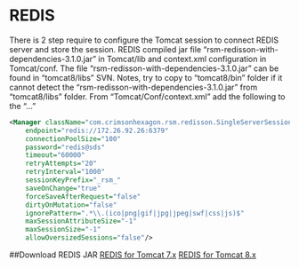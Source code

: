 # REDIS

There is 2 step require to configure the Tomcat session to connect REDIS server and store the session. REDIS compiled jar file “rsm-redisson-with-dependencies-3.1.0.jar” in Tomcat/lib and context.xml configuration in Tomcat/conf.
The file “rsm-redisson-with-dependencies-3.1.0.jar” can be found in “tomcat8/libs” SVN. Notes, try to copy to “tomcat8/bin” folder if it cannot detect the “rsm-redisson-with-dependencies-3.1.0.jar” from “tomcat8/libs” folder.
From “Tomcat/Conf/context.xml” add the following to the “<context>...</context>”  
```xml
<Manager className="com.crimsonhexagon.rsm.redisson.SingleServerSessionManager"
	endpoint="redis://172.26.92.26:6379"
	connectionPoolSize="100"
	password="redis@sds"
	timeout="60000"
	retryAttempts="20"
	retryInterval="1000"
	sessionKeyPrefix="_rsm_"
	saveOnChange="true"
	forceSaveAfterRequest="false"
	dirtyOnMutation="false"
	ignorePattern=".*\\.(ico|png|gif|jpg|jpeg|swf|css|js)$"
	maxSessionAttributeSize="-1"
	maxSessionSize="-1"
	allowOversizedSessions="false"/>

```  
##Download REDIS JAR
<a href="/sdsfw_docs/downloads/redis/tomcat7/tomcat7.zip" download>REDIS for Tomcat 7.x</a>
<a href="/sdsfw_docs/downloads/redis/tomcat7/tomcat8.zip" download>REDIS for Tomcat 8.x</a>